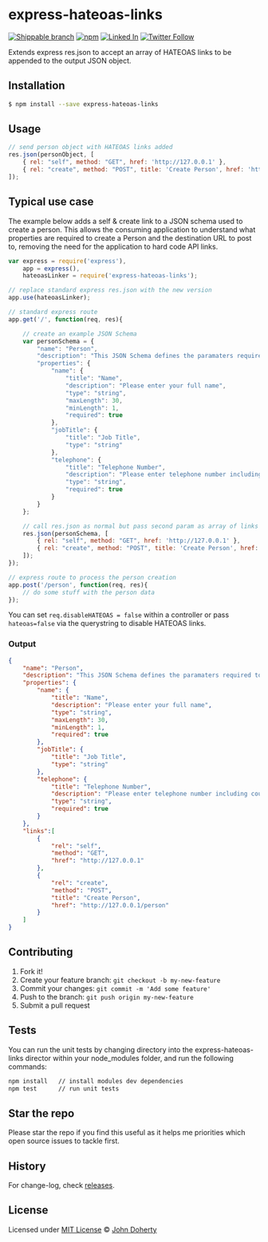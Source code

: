# express-hateoas-links
[![Shippable branch](https://img.shields.io/shippable/5818b23aa29a9a0f00ba1a28/master.svg)](https://app.shippable.com/projects/5818b23aa29a9a0f00ba1a28) [![npm](https://img.shields.io/npm/dt/express-hateoas-links.svg)](https://www.npmjs.com/package/express-hateoas-links) [![Linked In](https://img.shields.io/badge/Linked-In-blue.svg)](https://www.linkedin.com/in/john-i-doherty) [![Twitter Follow](https://img.shields.io/twitter/follow/MrJohnDoherty.svg?style=social&label=Twitter&style=plastic)](https://twitter.com/MrJohnDoherty)

Extends express res.json to accept an array of HATEOAS links to be appended to the output JSON object.

## Installation

```bash
$ npm install --save express-hateoas-links
```

## Usage

```js
// send person object with HATEOAS links added
res.json(personObject, [
    { rel: "self", method: "GET", href: 'http://127.0.0.1' },
    { rel: "create", method: "POST", title: 'Create Person', href: 'http://127.0.0.1/person' }
]);
```

## Typical use case

The example below adds a self & create link to a JSON schema used to create a person. This allows the consuming application to understand what properties are required to create a Person and the destination URL to post to, removing the need for the application to hard code API links. 

```js
var express = require('express'),
    app = express(),
    hateoasLinker = require('express-hateoas-links');

// replace standard express res.json with the new version
app.use(hateoasLinker);

// standard express route
app.get('/', function(req, res){

    // create an example JSON Schema
    var personSchema = {
        "name": "Person",
        "description": "This JSON Schema defines the paramaters required to create a Person object",
        "properties": {
            "name": {
                "title": "Name",
                "description": "Please enter your full name",
                "type": "string",
                "maxLength": 30,
                "minLength": 1,
                "required": true
            },
            "jobTitle": {
                "title": "Job Title",
                "type": "string"
            },
            "telephone": {
                "title": "Telephone Number",
                "description": "Please enter telephone number including country code",
                "type": "string",
                "required": true
            }
        }
    };

    // call res.json as normal but pass second param as array of links
    res.json(personSchema, [
        { rel: "self", method: "GET", href: 'http://127.0.0.1' },
        { rel: "create", method: "POST", title: 'Create Person', href: 'http://127.0.0.1/person' }
    ]);
});

// express route to process the person creation
app.post('/person', function(req, res){
    // do some stuff with the person data
});

```

You can set `req.disableHATEOAS = false` within a controller or pass `hateoas=false` via the querystring to disable HATEOAS links.

### Output

```json
{
    "name": "Person",
    "description": "This JSON Schema defines the paramaters required to create a Person object",
    "properties": {
        "name": {
            "title": "Name",
            "description": "Please enter your full name",
            "type": "string",
            "maxLength": 30,
            "minLength": 1,
            "required": true
        },
        "jobTitle": {
            "title": "Job Title",
            "type": "string"
        },
        "telephone": {
            "title": "Telephone Number",
            "description": "Please enter telephone number including country code",
            "type": "string",
            "required": true
        }
    },
    "links":[
        { 
            "rel": "self", 
            "method": "GET", 
            "href": "http://127.0.0.1"
        },
        { 
            "rel": "create", 
            "method": "POST", 
            "title": "Create Person", 
            "href": "http://127.0.0.1/person"
        }
    ]
}
```

## Contributing

1. Fork it!
2. Create your feature branch: `git checkout -b my-new-feature`
3. Commit your changes: `git commit -m 'Add some feature'`
4. Push to the branch: `git push origin my-new-feature`
5. Submit a pull request

## Tests

You can run the unit tests by changing directory into the express-hateoas-links director within your node_modules folder, and run the following commands:

```bash
npm install   // install modules dev dependencies
npm test      // run unit tests
```

## Star the repo

Please star the repo if you find this useful as it helps me priorities which open source issues to tackle first.

## History

For change-log, check [releases](https://github.com/john-doherty/express-hateoas-links/releases).

## License

Licensed under [MIT License](LICENSE) &copy; [John Doherty](http://www.johndoherty.info)